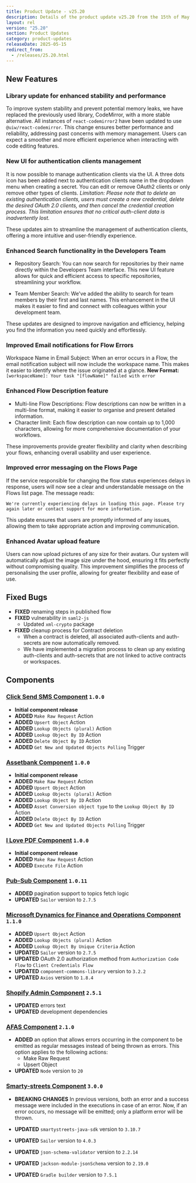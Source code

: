 ```yaml
---
title: Product Update - v25.20
description: Details of the product update v25.20 from the 15th of May 2025.
layout: rel
version: "25.20"
section: Product Updates
category: product-updates
releaseDate: 2025-05-15
redirect_from:
  - /releases/25.20.html
---
```


## New Features
### Library update for enhanced stability and performance
To improve system stability and prevent potential memory leaks, we have replaced the previously used library, CodeMirror, with a more stable alternative. 
All instances of `react-codemirror2` have been updated to use `@uiw/react-codemirror`. This change ensures better performance and reliability, addressing past concerns with memory management. 
Users can expect a smoother and more efficient experience when interacting with code editing features.

### New UI for authentication clients management
It is now possible to manage authentication clients via the UI. A three dots icon has been added next to authentication clients name in the dropdown menu when creating a secret. 
You can edit or remove OAuth2 clients or only remove other types of clients.
_Limitation: Please note that to delete an existing authentication clients, users must create a new credential, delete the desired OAuth 2.0 clients, and then cancel the credential creation process. This limitation ensures that no critical auth-client data is inadvertently lost._

These updates aim to streamline the management of authentication clients, offering a more intuitive and user-friendly experience.

### Enhanced Search functionality in the Developers Team
* Repository Search: You can now search for repositories by their name directly within the Developers Team interface. This new UI feature allows for quick and efficient access to specific repositories, streamlining your workflow.

* Team Member Search: We've added the ability to search for team members by their first and last names. This enhancement in the UI makes it easier to find and connect with colleagues within your development team.

These updates are designed to improve navigation and efficiency, helping you find the information you need quickly and effortlessly.

### Improved Email notifications for Flow Errors
Workspace Name in Email Subject: When an error occurs in a Flow, the email notification subject will now include the workspace name. This makes it easier to identify where the issue originated at a glance.
**New Format:** `[workspaceName]: Your task "[flowName]" failed with error`

### Enhanced Flow Description feature
* Multi-line Flow Descriptions: Flow descriptions can now be written in a multi-line format, making it easier to organise and present detailed information.
* Character limit: Each flow description can now contain up to 1,000 characters, allowing for more comprehensive documentation of your workflows.

These improvements provide greater flexibility and clarity when describing your flows, enhancing overall usability and user experience.

### Improved error messaging on the Flows Page
If the service responsible for changing the flow status experiences delays in response, users will now see a clear and understandable message on the Flows list page. The message reads:

`We're currently experiencing delays in loading this page. Please try again later or contact support for more information.`

This update ensures that users are promptly informed of any issues, allowing them to take appropriate action and improving communication.

### Enhanced Avatar upload feature
Users can now upload pictures of any size for their avatars. Our system will automatically adjust the image size under the hood, ensuring it fits perfectly without compromising quality.
This improvement simplifies the process of personalising the user profile, allowing for greater flexibility and ease of use.

## Fixed Bugs
*   **FIXED** renaming steps in published flow
*   **FIXED** vulnerability in `saml2-js`
    * Updated `xml-crypto` package
*   **FIXED** cleanup process for Contract deletion
    * When a contract is deleted, all associated auth-clients and auth-secrets are now automatically removed.
    * We have implemented a migration process to clean up any existing auth-clients and auth-secrets that are not linked to active contracts or workspaces.

## Components
### [Click Send SMS Component](/components/click-send-sms/) `1.0.0`
*   **Initial component release**
*   **ADDED** `Make Raw Request` Action
*   **ADDED** `Upsert Object` Action
*   **ADDED** `Lookup Objects (plural)` Action
*   **ADDED** `Lookup Object By ID` Action
*   **ADDED** `Delete Object By ID` Action
*   **ADDED** `Get New and Updated Objects Polling` Trigger

### [Assetbank Component](/components/assetbank/) `1.0.0`
*   **Initial component release**
*   **ADDED** `Make Raw Request` Action
*   **ADDED** `Upsert Object` Action
*   **ADDED** `Lookup Objects (plural)` Action
*   **ADDED** `Lookup Object By ID` Action
*   **ADDED** `Asset Conversion object type` to the `Lookup Object By ID` Action
*   **ADDED** `Delete Object By ID` Action
*   **ADDED** `Get New and Updated Objects Polling` Trigger

### [I Love PDF Component](/components/i-love-pdf/) `1.0.0`
*   **Initial component release**
*   **ADDED** `Make Raw Request` Action
*   **ADDED** `Execute File` Action


### [Pub-Sub Component](/components/pub-sub/) `1.0.11`
*   **ADDED** pagination support to topics fetch logic
*   **UPDATED** `Sailor` version to `2.7.5`

### [Microsoft Dynamics for Finance and Operations Component](/components/ms-dynamics-for-finance-operations/) `1.1.0`
*   **ADDED** `Upsert Object` Action
*   **ADDED** `Lookup Objects (plural)` Action
*   **ADDED** `Lookup Object By Unique Criteria` Action
*   **UPDATED** `Sailor` version to `2.7.5`
*   **UPDATED** OAuth 2.0 authorization method from `Authorization Code Flow` to `Client Credentials Flow`
*   **UPDATED** `component-commons-library` version to `3.2.2`
*   **UPDATED** `Axios` version to `1.8.4`

### [Shopify Admin Component](/components/shopify-admin-v2/) `2.5.1`
*   **UPDATED** errors text
*   **UPDATED** development dependencies

### [AFAS Component](/components/afas/) `2.1.0`
*   **ADDED** an option that allows errors occurring in the component to be emitted as regular messages instead of being thrown as errors. This option applies to the following actions:
    * Make Raw Request
    * Upsert Object
*   **UPDATED** `Node` version to `20`

### [Smarty-streets Component](/components/smarty-streets/) `3.0.0`
*   **BREAKING CHANGES** In previous versions, both an error and a success message were included in the executions in case of an error. Now, if an error occurs, no message will be emitted; only a platform error will be thrown.

*   **UPDATED** `smartystreets-java-sdk` version to `3.10.7`
*   **UPDATED** `Sailor` version to `4.0.3`
*   **UPDATED** `json-schema-validator` version to `2.2.14`
*   **UPDATED** `jackson-module-jsonSchema` version to `2.19.0`
*   **UPDATED** `Gradle builder` version to `7.5.1`

